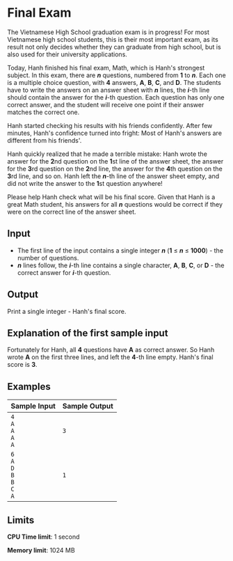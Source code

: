 # Final Exam

The Vietnamese High School graduation exam is in progress! For most Vietnamese high school students, this is their most important exam, as its result not only decides whether they can graduate from high school, but is also used for their university applications.

Today, Hanh finished his final exam, Math, which is Hanh's strongest subject. In this exam, there are _**n**_ questions, numbered from **1** to _**n**_. Each one is a multiple choice question, with **4** answers, **A**, **B**, **C**, and **D**. The students have to write the answers on an answer sheet with _**n**_ lines, the _**i**_-th line should contain the answer for the _**i**_-th question. Each question has only one correct answer, and the student will receive one point if their answer matches the correct one.

Hanh started checking his results with his friends confidently. After few minutes, Hanh's confidence turned into fright: Most of Hanh's answers are different from his friends'.

Hanh quickly realized that he made a terrible mistake: Hanh wrote the answer for the **2**nd question on the **1**st line of the answer sheet, the answer for the **3**rd question on the **2**nd line, the answer for the **4**th question on the **3**rd line, and so on. Hanh left the _**n**_-th line of the answer sheet empty, and did not write the answer to the **1**st question anywhere!

Please help Hanh check what will be his final score. Given that Hanh is a great Math student, his answers for all _**n**_ questions would be correct if they were on the correct line of the answer sheet. 

## Input

* The first line of the input contains a single integer _**n**_ (**1** ≤ _**n**_ ≤ **1000**) - the number of questions.
* _**n**_ lines follow, the _**i**_-th line contains a single character, **A**, **B**, **C**, or **D** - the correct answer for _**i**_-th question.

## Output

Print a single integer - Hanh's final score.

## Explanation of the first sample input

Fortunately for Hanh, all **4** questions have **A** as correct answer. So Hanh wrote **A** on the first three lines, and left the **4**-th line empty. Hanh's final score is **3**.

## Examples

Sample Input | Sample Output
-|-
`4`<br>`A`<br>`A`<br>`A`<br>`A` | `3`
`6`<br>`A`<br>`D`<br>`B`<br>`B`<br>`C`<br>`A` | `1`

## Limits

**CPU Time limit**: 1 second

**Memory limit**: 1024 MB
